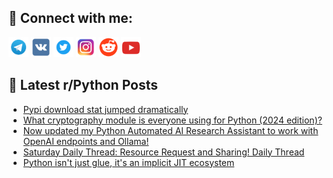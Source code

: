 ## 🔎 Connect with me:
[<img src="https://github.com/bullbesh/bullbesh/blob/main/images/Telegram.png" width="32" height="32" />](https://t.me/bullbesh)
[<img src="https://github.com/bullbesh/bullbesh/blob/main/images/VK.png" width="32" height="32" />](https://vk.com/bullbesh)
[<img src="https://github.com/bullbesh/bullbesh/blob/main/images/Twitter.png" width="32" height="32" />](https://twitter.com/bullbesh1)
[<img src="https://github.com/bullbesh/bullbesh/blob/main/images/Instagram.png" width="32" height="32" />](https://www.instagram.com/bullbesh)
[<img src="https://github.com/bullbesh/bullbesh/blob/main/images/Reddit.png" width="32" height="32" />](https://www.reddit.com/user/bullbesh)
[<img src="https://github.com/bullbesh/bullbesh/blob/main/images/YouTube.png" width="32" height="32" />](https://www.youtube.com/channel/UCtfjRs6uzgq5mfm8S06WTcg)

## 📕 Latest r/Python Posts
<!-- BLOG-POST-LIST:START -->
- [Pypi download stat jumped dramatically](https://www.reddit.com/r/Python/comments/1gxxbl2/pypi_download_stat_jumped_dramatically/)
- [What cryptography module is everyone using for Python &lpar;2024 edition&rpar;?](https://www.reddit.com/r/Python/comments/1gxs1su/what_cryptography_module_is_everyone_using_for/)
- [Now updated my Python Automated AI Research Assistant to work with OpenAI endpoints and Ollama!](https://www.reddit.com/r/Python/comments/1gxotms/now_updated_my_python_automated_ai_research/)
- [Saturday Daily Thread: Resource Request and Sharing! Daily Thread](https://www.reddit.com/r/Python/comments/1gxm8u3/saturday_daily_thread_resource_request_and/)
- [Python isn&#39;t just glue, it&#39;s an implicit JIT ecosystem](https://www.reddit.com/r/Python/comments/1gxlogn/python_isnt_just_glue_its_an_implicit_jit/)
<!-- BLOG-POST-LIST:END -->
